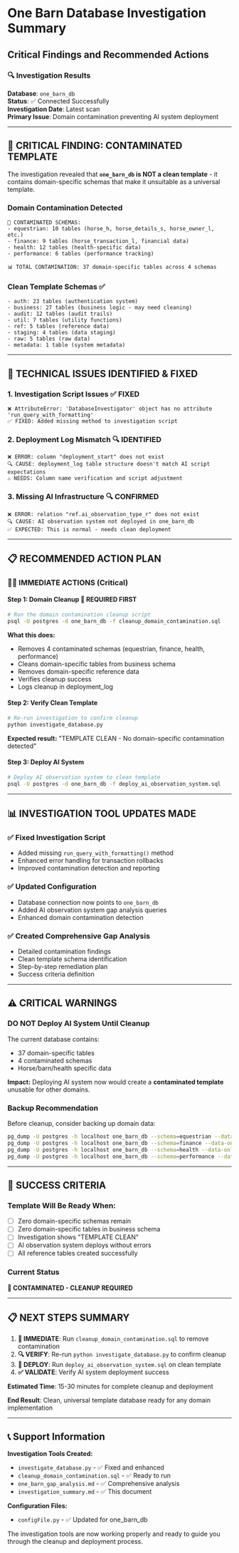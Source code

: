 # One Barn Database Investigation Summary
## Critical Findings and Recommended Actions

### 🔍 **Investigation Results**

**Database**: `one_barn_db`  
**Status**: ✅ Connected Successfully  
**Investigation Date**: Latest scan  
**Primary Issue**: Domain contamination preventing AI system deployment

---

## 🚨 **CRITICAL FINDING: CONTAMINATED TEMPLATE**

The investigation revealed that **`one_barn_db` is NOT a clean template** - it contains domain-specific schemas that make it unsuitable as a universal template.

### **Domain Contamination Detected**
```
🚨 CONTAMINATED SCHEMAS:
- equestrian: 10 tables (horse_h, horse_details_s, horse_owner_l, etc.)
- finance: 9 tables (horse_transaction_l, financial data)  
- health: 12 tables (health-specific data)
- performance: 6 tables (performance tracking)

📊 TOTAL CONTAMINATION: 37 domain-specific tables across 4 schemas
```

### **Clean Template Schemas** ✅
```
- auth: 23 tables (authentication system)
- business: 27 tables (business logic - may need cleaning)
- audit: 12 tables (audit trails)
- util: 7 tables (utility functions)
- ref: 5 tables (reference data)
- staging: 4 tables (data staging)
- raw: 5 tables (raw data)
- metadata: 1 table (system metadata)
```

---

## 🔧 **TECHNICAL ISSUES IDENTIFIED & FIXED**

### **1. Investigation Script Issues** ✅ **FIXED**
```
❌ AttributeError: 'DatabaseInvestigator' object has no attribute 'run_query_with_formatting'
✅ FIXED: Added missing method to investigation script
```

### **2. Deployment Log Mismatch** 🔍 **IDENTIFIED**
```
❌ ERROR: column "deployment_start" does not exist
🔍 CAUSE: deployment_log table structure doesn't match AI script expectations
⚠️ NEEDS: Column name verification and script adjustment
```

### **3. Missing AI Infrastructure** 🔍 **CONFIRMED**
```
❌ ERROR: relation "ref.ai_observation_type_r" does not exist
🔍 CAUSE: AI observation system not deployed in one_barn_db
✅ EXPECTED: This is normal - needs clean deployment
```

---

## 📋 **RECOMMENDED ACTION PLAN**

### **🏃‍♂️ IMMEDIATE ACTIONS (Critical)**

#### **Step 1: Domain Cleanup** 🚨 **REQUIRED FIRST**
```bash
# Run the domain contamination cleanup script
psql -U postgres -d one_barn_db -f cleanup_domain_contamination.sql
```

**What this does:**
- Removes 4 contaminated schemas (equestrian, finance, health, performance)
- Cleans domain-specific tables from business schema
- Removes domain-specific reference data
- Verifies cleanup success
- Logs cleanup in deployment_log

#### **Step 2: Verify Clean Template**
```bash
# Re-run investigation to confirm cleanup
python investigate_database.py
```

**Expected result:** "TEMPLATE CLEAN - No domain-specific contamination detected"

#### **Step 3: Deploy AI System** 
```bash
# Deploy AI observation system to clean template
psql -U postgres -d one_barn_db -f deploy_ai_observation_system.sql
```

---

## 📊 **INVESTIGATION TOOL UPDATES MADE**

### **✅ Fixed Investigation Script**
- Added missing `run_query_with_formatting()` method
- Enhanced error handling for transaction rollbacks
- Improved contamination detection and reporting

### **✅ Updated Configuration**  
- Database connection now points to `one_barn_db`
- Added AI observation system gap analysis queries
- Enhanced domain contamination detection

### **✅ Created Comprehensive Gap Analysis**
- Detailed contamination findings
- Clean template schema identification  
- Step-by-step remediation plan
- Success criteria definition

---

## ⚠️ **CRITICAL WARNINGS**

### **DO NOT Deploy AI System Until Cleanup**
The current database contains:
- 37 domain-specific tables
- 4 contaminated schemas  
- Horse/barn/health specific data

**Impact:** Deploying AI system now would create a **contaminated template** unusable for other domains.

### **Backup Recommendation**
Before cleanup, consider backing up domain data:
```bash
pg_dump -U postgres -h localhost one_barn_db --schema=equestrian --data-only > equestrian_data_backup.sql
pg_dump -U postgres -h localhost one_barn_db --schema=finance --data-only > finance_data_backup.sql
pg_dump -U postgres -h localhost one_barn_db --schema=health --data-only > health_data_backup.sql
pg_dump -U postgres -h localhost one_barn_db --schema=performance --data-only > performance_data_backup.sql
```

---

## 🎯 **SUCCESS CRITERIA**

### **Template Will Be Ready When:**
- [ ] Zero domain-specific schemas remain
- [ ] Zero domain-specific tables in business schema
- [ ] Investigation shows "TEMPLATE CLEAN"
- [ ] AI observation system deploys without errors
- [ ] All reference tables created successfully

### **Current Status**
**🚨 CONTAMINATED - CLEANUP REQUIRED**

---

## 📋 **NEXT STEPS SUMMARY**

1. **🚨 IMMEDIATE**: Run `cleanup_domain_contamination.sql` to remove contamination
2. **🔍 VERIFY**: Re-run `python investigate_database.py` to confirm cleanup
3. **🚀 DEPLOY**: Run `deploy_ai_observation_system.sql` on clean template
4. **✅ VALIDATE**: Verify AI system deployment success

**Estimated Time**: 15-30 minutes for complete cleanup and deployment

**End Result**: Clean, universal template database ready for any domain implementation

---

## 📞 **Support Information**

**Investigation Tools Created:**
- `investigate_database.py` - ✅ Fixed and enhanced
- `cleanup_domain_contamination.sql` - ✅ Ready to run
- `one_barn_gap_analysis.md` - ✅ Comprehensive analysis
- `investigation_summary.md` - ✅ This document

**Configuration Files:**
- `configFile.py` - ✅ Updated for one_barn_db

The investigation tools are now working properly and ready to guide you through the cleanup and deployment process. 